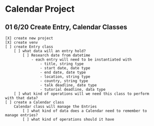 # Calendar Project

## 01 6/20 Create Entry, Calendar Classes
	[X] create new project
	[X] create venv
	[ ] create Entry class
		[ ] what data will an entry hold?
			[ ] Research date from datetime
				- each entry will need to be instantiated with
					- title, string type
					- start date, date type
					- end date, date type
					- location, string type
					- country, string type
					- talk deadline, date type
					- tutorial deadline, data type	
		[ ] what kind of operations will we need this class to perform with that data?
	[ ] create a Calendar class
		Calendar class will manage the Entries
			[ ] what kind of data does a Calendar need to remember to manage entries?
			[ ] what kind of operations should it have
